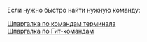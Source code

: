<p>Если нужно быстро найти нужную команду:</p>
<a href="https://white55.ru/cmdmain.html">Шпаргалка по командам терминала</a><br>
<a href="https://about.gitlab.com/images/press/git-cheat-sheet.pdf" target="_blank">Шпаргалка по Гит-командам</a>
